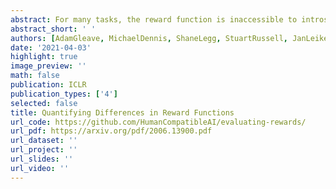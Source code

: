 ```yaml
---
abstract: For many tasks, the reward function is inaccessible to introspection or too complex to be specified procedurally, and must instead be learned from user data. Prior work has evaluated learned reward functions by evaluating policies optimized for the learned reward. However, this method cannot distinguish between the learned reward function failing to reflect user preferences and the policy optimization process failing to optimize the learned reward. Moreover, this method can only tell us about behavior in the evaluation environment, but the reward may incentivize very different behavior in even a slightly different deployment environment. To address these problems, we introduce the Equivalent-Policy Invariant Comparison (EPIC) distance to quantify the difference between two reward functions directly, without a policy optimization step. We prove EPIC is invariant on an equivalence class of reward functions that always induce the same optimal policy. Furthermore, we find EPIC can be efficiently approximated and is more robust than baselines to the choice of coverage distribution. Finally, we show that EPIC distance bounds the regret of optimal policies even under different transition dynamics, and we confirm empirically that it predicts policy training success. Our source code is available at https://github.com/HumanCompatibleAI/evaluating-rewards/.
abstract_short: ' '
authors: [AdamGleave, MichaelDennis, ShaneLegg, StuartRussell, JanLeike]
date: '2021-04-03'
highlight: true
image_preview: ''
math: false
publication: ICLR
publication_types: ['4']
selected: false
title: Quantifying Differences in Reward Functions
url_code: https://github.com/HumanCompatibleAI/evaluating-rewards/
url_pdf: https://arxiv.org/pdf/2006.13900.pdf
url_dataset: ''
url_project: ''
url_slides: ''
url_video: ''
---
```


